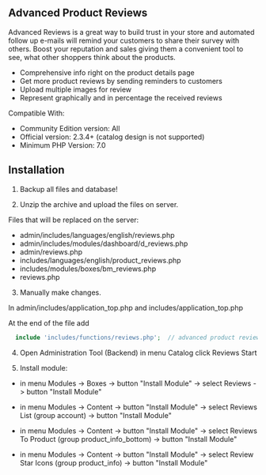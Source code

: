 ## Advanced Product Reviews
Advanced Reviews is a great way to build trust in your store and automated follow up e-mails will remind your customers to share their survey with others. Boost your reputation and sales giving them a convenient tool to see, what other shoppers think about the products.

* Comprehensive info right on the product details page
* Get more product reviews by sending reminders to customers 
* Upload multiple images for review
* Represent graphically and in percentage the received reviews 

Compatible With:

* Community Edition version: All 
* Official version: 2.3.4+ (catalog design is not supported)
* Minimum PHP Version: 7.0

## Installation

1. Backup all files and database!

2. Unzip the archive and upload the files on server.

Files that will be replaced on the server:

- admin/includes/languages/english/reviews.php
- admin/includes/modules/dashboard/d_reviews.php
- admin/reviews.php
- includes/languages/english/product_reviews.php
- includes/modules/boxes/bm_reviews.php
- reviews.php

3. Manually make changes.

In admin/includes/application_top.php and includes/application_top.php

At the end of the file add

```php
  include 'includes/functions/reviews.php';  // advanced product reviews add-on
```

4. Open Administration Tool (Backend) in menu Catalog click Reviews Start

5. Install module:

- in menu Modules -> Boxes -> button "Install Module" -> select Reviews -> button "Install Module"

- in menu Modules -> Content -> button "Install Module" -> select Reviews List (group account) -> button "Install Module"

- in menu Modules -> Content -> button "Install Module" -> select Reviews To Product (group product_info_bottom) -> button "Install Module"

- in menu Modules -> Content -> button "Install Module" -> select Review Star Icons (group product_info) -> button "Install Module"
